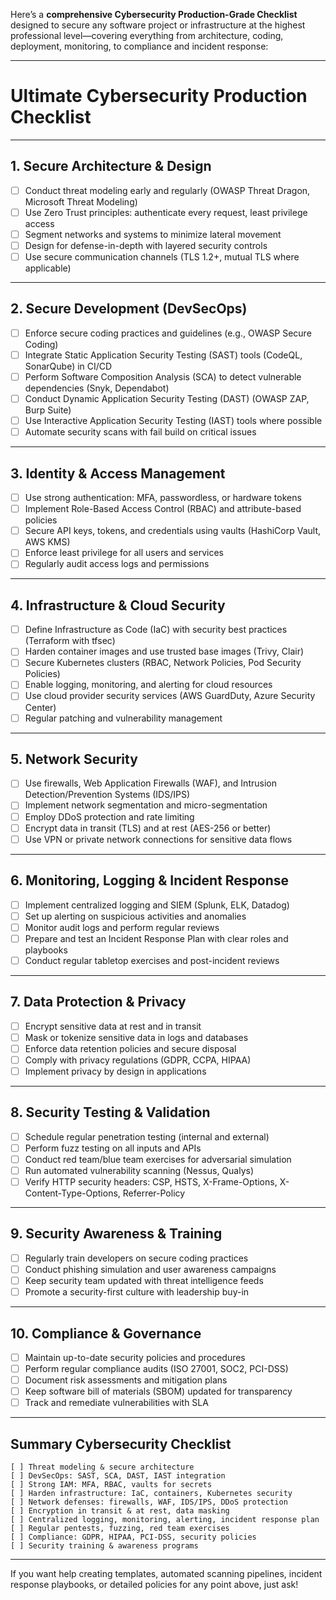 Here’s a **comprehensive Cybersecurity Production-Grade Checklist** designed to secure any software project or infrastructure at the highest professional level—covering everything from architecture, coding, deployment, monitoring, to compliance and incident response:

---

# Ultimate Cybersecurity Production Checklist

---

## 1. Secure Architecture & Design

* [ ] Conduct threat modeling early and regularly (OWASP Threat Dragon, Microsoft Threat Modeling)
* [ ] Use Zero Trust principles: authenticate every request, least privilege access
* [ ] Segment networks and systems to minimize lateral movement
* [ ] Design for defense-in-depth with layered security controls
* [ ] Use secure communication channels (TLS 1.2+, mutual TLS where applicable)

---

## 2. Secure Development (DevSecOps)

* [ ] Enforce secure coding practices and guidelines (e.g., OWASP Secure Coding)
* [ ] Integrate Static Application Security Testing (SAST) tools (CodeQL, SonarQube) in CI/CD
* [ ] Perform Software Composition Analysis (SCA) to detect vulnerable dependencies (Snyk, Dependabot)
* [ ] Conduct Dynamic Application Security Testing (DAST) (OWASP ZAP, Burp Suite)
* [ ] Use Interactive Application Security Testing (IAST) tools where possible
* [ ] Automate security scans with fail build on critical issues

---

## 3. Identity & Access Management

* [ ] Use strong authentication: MFA, passwordless, or hardware tokens
* [ ] Implement Role-Based Access Control (RBAC) and attribute-based policies
* [ ] Secure API keys, tokens, and credentials using vaults (HashiCorp Vault, AWS KMS)
* [ ] Enforce least privilege for all users and services
* [ ] Regularly audit access logs and permissions

---

## 4. Infrastructure & Cloud Security

* [ ] Define Infrastructure as Code (IaC) with security best practices (Terraform with tfsec)
* [ ] Harden container images and use trusted base images (Trivy, Clair)
* [ ] Secure Kubernetes clusters (RBAC, Network Policies, Pod Security Policies)
* [ ] Enable logging, monitoring, and alerting for cloud resources
* [ ] Use cloud provider security services (AWS GuardDuty, Azure Security Center)
* [ ] Regular patching and vulnerability management

---

## 5. Network Security

* [ ] Use firewalls, Web Application Firewalls (WAF), and Intrusion Detection/Prevention Systems (IDS/IPS)
* [ ] Implement network segmentation and micro-segmentation
* [ ] Employ DDoS protection and rate limiting
* [ ] Encrypt data in transit (TLS) and at rest (AES-256 or better)
* [ ] Use VPN or private network connections for sensitive data flows

---

## 6. Monitoring, Logging & Incident Response

* [ ] Implement centralized logging and SIEM (Splunk, ELK, Datadog)
* [ ] Set up alerting on suspicious activities and anomalies
* [ ] Monitor audit logs and perform regular reviews
* [ ] Prepare and test an Incident Response Plan with clear roles and playbooks
* [ ] Conduct regular tabletop exercises and post-incident reviews

---

## 7. Data Protection & Privacy

* [ ] Encrypt sensitive data at rest and in transit
* [ ] Mask or tokenize sensitive data in logs and databases
* [ ] Enforce data retention policies and secure disposal
* [ ] Comply with privacy regulations (GDPR, CCPA, HIPAA)
* [ ] Implement privacy by design in applications

---

## 8. Security Testing & Validation

* [ ] Schedule regular penetration testing (internal and external)
* [ ] Perform fuzz testing on all inputs and APIs
* [ ] Conduct red team/blue team exercises for adversarial simulation
* [ ] Run automated vulnerability scanning (Nessus, Qualys)
* [ ] Verify HTTP security headers: CSP, HSTS, X-Frame-Options, X-Content-Type-Options, Referrer-Policy

---

## 9. Security Awareness & Training

* [ ] Regularly train developers on secure coding practices
* [ ] Conduct phishing simulation and user awareness campaigns
* [ ] Keep security team updated with threat intelligence feeds
* [ ] Promote a security-first culture with leadership buy-in

---

## 10. Compliance & Governance

* [ ] Maintain up-to-date security policies and procedures
* [ ] Perform regular compliance audits (ISO 27001, SOC2, PCI-DSS)
* [ ] Document risk assessments and mitigation plans
* [ ] Keep software bill of materials (SBOM) updated for transparency
* [ ] Track and remediate vulnerabilities with SLA

---

## Summary Cybersecurity Checklist

```text
[ ] Threat modeling & secure architecture  
[ ] DevSecOps: SAST, SCA, DAST, IAST integration  
[ ] Strong IAM: MFA, RBAC, vaults for secrets  
[ ] Harden infrastructure: IaC, containers, Kubernetes security  
[ ] Network defenses: firewalls, WAF, IDS/IPS, DDoS protection  
[ ] Encryption in transit & at rest, data masking  
[ ] Centralized logging, monitoring, alerting, incident response plan  
[ ] Regular pentests, fuzzing, red team exercises  
[ ] Compliance: GDPR, HIPAA, PCI-DSS, security policies  
[ ] Security training & awareness programs  
```

---

If you want help creating templates, automated scanning pipelines, incident response playbooks, or detailed policies for any point above, just ask!
